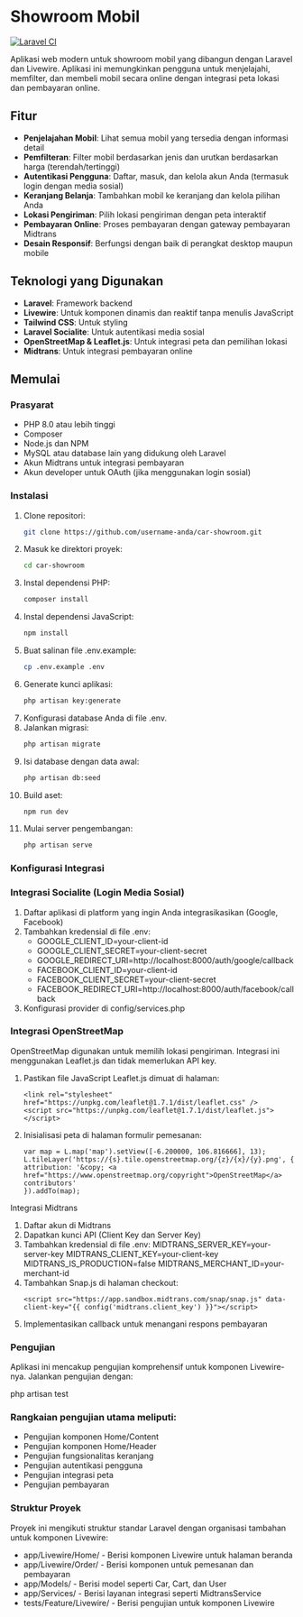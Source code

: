 # Showroom Mobil

[![Laravel CI](https://github.com/fanditama/mobile-showroom/actions/workflows/laravel.yml/badge.svg)](https://github.com/fanditama/mobile-showroom/actions/workflows/laravel.yml)

Aplikasi web modern untuk showroom mobil yang dibangun dengan Laravel dan Livewire. Aplikasi ini memungkinkan pengguna untuk menjelajahi, memfilter, dan membeli mobil secara online dengan integrasi peta lokasi dan pembayaran online.

## Fitur

- **Penjelajahan Mobil**: Lihat semua mobil yang tersedia dengan informasi detail
- **Pemfilteran**: Filter mobil berdasarkan jenis dan urutkan berdasarkan harga (terendah/tertinggi)
- **Autentikasi Pengguna**: Daftar, masuk, dan kelola akun Anda (termasuk login dengan media sosial)
- **Keranjang Belanja**: Tambahkan mobil ke keranjang dan kelola pilihan Anda
- **Lokasi Pengiriman**: Pilih lokasi pengiriman dengan peta interaktif
- **Pembayaran Online**: Proses pembayaran dengan gateway pembayaran Midtrans
- **Desain Responsif**: Berfungsi dengan baik di perangkat desktop maupun mobile

## Teknologi yang Digunakan

- **Laravel**: Framework backend
- **Livewire**: Untuk komponen dinamis dan reaktif tanpa menulis JavaScript
- **Tailwind CSS**: Untuk styling
- **Laravel Socialite**: Untuk autentikasi media sosial
- **OpenStreetMap & Leaflet.js**: Untuk integrasi peta dan pemilihan lokasi
- **Midtrans**: Untuk integrasi pembayaran online

## Memulai

### Prasyarat

- PHP 8.0 atau lebih tinggi
- Composer
- Node.js dan NPM
- MySQL atau database lain yang didukung oleh Laravel
- Akun Midtrans untuk integrasi pembayaran
- Akun developer untuk OAuth (jika menggunakan login sosial)

### Instalasi

1. Clone repositori:
   ```bash
   git clone https://github.com/username-anda/car-showroom.git
2. Masuk ke direktori proyek:
   ```bash
   cd car-showroom
3. Instal dependensi PHP:
   ```bash
   composer install
4. Instal dependensi JavaScript:
   ```bash
   npm install
5. Buat salinan file .env.example:
   ```bash
   cp .env.example .env
6. Generate kunci aplikasi:
   ```bash
   php artisan key:generate
7. Konfigurasi database Anda di file .env.
8. Jalankan migrasi:
   ```bash
   php artisan migrate
9. Isi database dengan data awal:
   ```bash
   php artisan db:seed
10. Build aset:
    ```bash
    npm run dev
11. Mulai server pengembangan:
    ```bash
    php artisan serve

### Konfigurasi Integrasi
### Integrasi Socialite (Login Media Sosial)
1. Daftar aplikasi di platform yang ingin Anda integrasikasikan (Google, Facebook)
2. Tambahkan kredensial di file .env:
    - GOOGLE_CLIENT_ID=your-client-id
    - GOOGLE_CLIENT_SECRET=your-client-secret
    - GOOGLE_REDIRECT_URI=http://localhost:8000/auth/google/callback
    - FACEBOOK_CLIENT_ID=your-client-id
    - FACEBOOK_CLIENT_SECRET=your-client-secret
    - FACEBOOK_REDIRECT_URI=http://localhost:8000/auth/facebook/callback
3. Konfigurasi provider di config/services.php

### Integrasi OpenStreetMap
OpenStreetMap digunakan untuk memilih lokasi pengiriman. Integrasi ini menggunakan Leaflet.js dan tidak memerlukan API key.
1. Pastikan file JavaScript Leaflet.js dimuat di halaman:
   ```
   <link rel="stylesheet" href="https://unpkg.com/leaflet@1.7.1/dist/leaflet.css" />
   <script src="https://unpkg.com/leaflet@1.7.1/dist/leaflet.js"></script>
   ```

2. Inisialisasi peta di halaman formulir pemesanan:
   ```
   var map = L.map('map').setView([-6.200000, 106.816666], 13);
   L.tileLayer('https://{s}.tile.openstreetmap.org/{z}/{x}/{y}.png', {
   attribution: '&copy; <a href="https://www.openstreetmap.org/copyright">OpenStreetMap</a> contributors'
   }).addTo(map);
   ```

Integrasi Midtrans
1. Daftar akun di Midtrans
2. Dapatkan kunci API (Client Key dan Server Key)
3. Tambahkan kredensial di file .env:
   MIDTRANS_SERVER_KEY=your-server-key
   MIDTRANS_CLIENT_KEY=your-client-key
   MIDTRANS_IS_PRODUCTION=false
   MIDTRANS_MERCHANT_ID=your-merchant-id
4. Tambahkan Snap.js di halaman checkout:
   ```
   <script src="https://app.sandbox.midtrans.com/snap/snap.js" data-client-key="{{ config('midtrans.client_key') }}"></script>
   ```
5. Implementasikan callback untuk menangani respons      pembayaran

### Pengujian
Aplikasi ini mencakup pengujian komprehensif untuk komponen Livewire-nya. Jalankan pengujian dengan:

php artisan test

### Rangkaian pengujian utama meliputi:
- Pengujian komponen Home/Content
- Pengujian komponen Home/Header
- Pengujian fungsionalitas keranjang
- Pengujian autentikasi pengguna
- Pengujian integrasi peta
- Pengujian pembayaran
### Struktur Proyek
Proyek ini mengikuti struktur standar Laravel dengan organisasi tambahan untuk komponen Livewire:
- app/Livewire/Home/ - Berisi komponen Livewire untuk halaman beranda
- app/Livewire/Order/ - Berisi komponen untuk pemesanan dan pembayaran
- app/Models/ - Berisi model seperti Car, Cart, dan User
- app/Services/ - Berisi layanan integrasi seperti MidtransService
- tests/Feature/Livewire/ - Berisi pengujian untuk komponen Livewire
